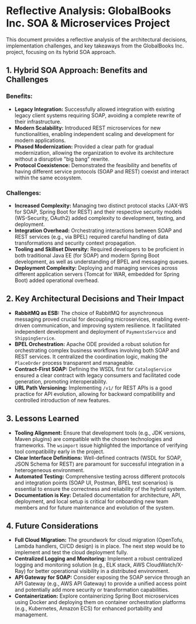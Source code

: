 # Reflective Analysis: GlobalBooks Inc. SOA & Microservices Project

This document provides a reflective analysis of the architectural decisions, implementation challenges, and key takeaways from the GlobalBooks Inc. project, focusing on its hybrid SOA approach.

## 1. Hybrid SOA Approach: Benefits and Challenges

### Benefits:

-   **Legacy Integration:** Successfully allowed integration with existing legacy client systems requiring SOAP, avoiding a complete rewrite of their infrastructure.
-   **Modern Scalability:** Introduced REST microservices for new functionalities, enabling independent scaling and development for modern applications.
-   **Phased Modernization:** Provided a clear path for gradual modernization, allowing the organization to evolve its architecture without a disruptive "big bang" rewrite.
-   **Protocol Coexistence:** Demonstrated the feasibility and benefits of having different service protocols (SOAP and REST) coexist and interact within the same ecosystem.

### Challenges:

-   **Increased Complexity:** Managing two distinct protocol stacks (JAX-WS for SOAP, Spring Boot for REST) and their respective security models (WS-Security, OAuth2) added complexity to development, testing, and deployment.
-   **Integration Overhead:** Orchestrating interactions between SOAP and REST services (e.g., via BPEL) required careful handling of data transformations and security context propagation.
-   **Tooling and Skillset Diversity:** Required developers to be proficient in both traditional Java EE (for SOAP) and modern Spring Boot development, as well as understanding of BPEL and messaging queues.
-   **Deployment Complexity:** Deploying and managing services across different application servers (Tomcat for WAR, embedded for Spring Boot) added operational overhead.

## 2. Key Architectural Decisions and Their Impact

-   **RabbitMQ as ESB:** The choice of RabbitMQ for asynchronous messaging proved crucial for decoupling microservices, enabling event-driven communication, and improving system resilience. It facilitated independent development and deployment of `PaymentsService` and `ShippingService`.
-   **BPEL Orchestration:** Apache ODE provided a robust solution for orchestrating complex business workflows involving both SOAP and REST services. It centralized the coordination logic, making the `PlaceOrder` process transparent and manageable.
-   **Contract-First SOAP:** Defining the WSDL first for `CatalogService` ensured a clear contract with legacy consumers and facilitated code generation, promoting interoperability.
-   **URL Path Versioning:** Implementing `/v1/` for REST APIs is a good practice for API evolution, allowing for backward compatibility and controlled introduction of new features.

## 3. Lessons Learned

-   **Tooling Alignment:** Ensure that development tools (e.g., JDK versions, Maven plugins) are compatible with the chosen technologies and frameworks. The `wsimport` issue highlighted the importance of verifying tool compatibility early in the project.
-   **Clear Interface Definitions:** Well-defined contracts (WSDL for SOAP, JSON Schema for REST) are paramount for successful integration in a heterogeneous environment.
-   **Automated Testing:** Comprehensive testing across different protocols and integration points (SOAP UI, Postman, BPEL test scenarios) is essential to ensure the correctness and reliability of the hybrid system.
-   **Documentation is Key:** Detailed documentation for architecture, API, deployment, and local setup is critical for onboarding new team members and for future maintenance and evolution of the system.

## 4. Future Considerations

-   **Full Cloud Migration:** The groundwork for cloud migration (OpenTofu, Lambda handlers, CI/CD design) is in place. The next step would be to implement and test the cloud deployment fully.
-   **Centralized Logging and Monitoring:** Implement a robust centralized logging and monitoring solution (e.g., ELK stack, AWS CloudWatch/X-Ray) for better operational visibility in a distributed environment.
-   **API Gateway for SOAP:** Consider exposing the SOAP service through an API Gateway (e.g., AWS API Gateway) to provide a unified access point and potentially add more security or transformation capabilities.
-   **Containerization:** Explore containerizing Spring Boot microservices using Docker and deploying them on container orchestration platforms (e.g., Kubernetes, Amazon ECS) for enhanced portability and management.
